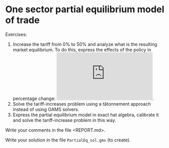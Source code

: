 # One sector partial equilibrium model of trade

Exercises:

1. Increase the tariff from 0% to 50% and analyze what is the resulting market
   equilibrium. To do this, express the effects of the policy in percentage
   change: ![equation](https://latex.codecogs.com/svg.latex?%28x_1-x_0%29/x_0).
2. Solve the tariff-increases problem using a tâtonnement approach instead of
   using GAMS solvers.
3. Express the partial equilibrium model in exact hat algebra, calibrate it and
   solve the tariff-increase problem in this way.

Write your comments in the file <REPORT.md>.

Write your solution in the file `PartialEq_sol.gms` (to create).
